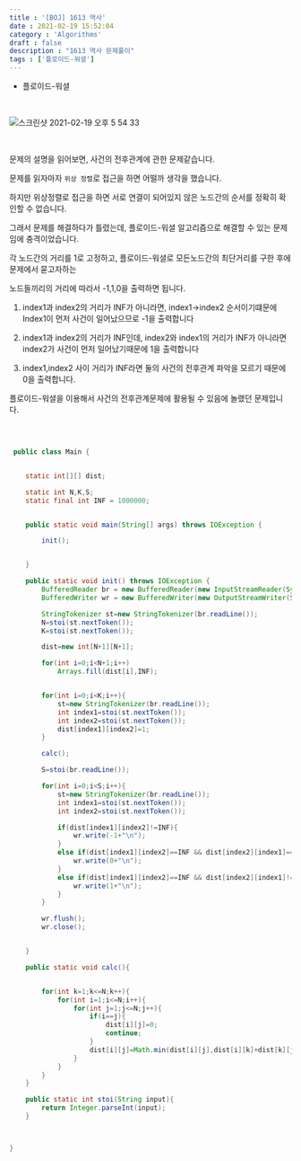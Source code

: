 ```yaml
---
title : '[BOJ] 1613 역사'
date : 2021-02-19 15:52:04
category : 'Algorithms'
draft : false
description : "1613 역사 문제풀이"
tags : ['플로이드-워셜']
---
```


* 플로이드-워셜


<br/>


![스크린샷 2021-02-19 오후 5 54 33](https://user-images.githubusercontent.com/57346393/108482098-5e931080-72dc-11eb-9521-95434592621b.png)




<br/>

문제의 설명을 읽어보면, 사건의 전후관계에 관한 문제같습니다.

문제를 읽자마자 `위상 정렬`로 접근을 하면 어떨까 생각을 했습니다.

하지만 위상정렬로 접근을 하면 서로 연결이 되어있지 않은 노드간의 순서를 정확히 확인할 수 없습니다.

그래서 문제를 해결하다가 틀렸는데, 플로이드-워셜 알고리즘으로 해결할 수 있는 문제임에 충격이었습니다.

각 노드간의 거리를 1로 고정하고, 플로이드-워셜로 모든노드간의 최단거리를 구한 후에 문제에서 묻고자하는 

노드들끼리의 거리에 따라서 -1,1,0을 출력하면 됩니다.

1) index1과 index2의 거리가 INF가 아니라면, index1->index2 순서이기떄문에 Index1이 먼저 사건이 일어났으므로 -1을 출력합니다

2) index1과 index2의 거리가 INF인데, index2와 index1의 거리가 INF가 아니라면 index2가 사건이 먼저 일어났기때문에 1을 출력합니다

3) index1,index2 사이 거리가 INF라면 둘의 사건의 전후관계 파악을 모르기 때문에 0을 출력합니다.



플로이드-워셜을 이용해서 사건의 전후관계문제에 활용될 수 있음에 놀랬던 문제입니다.


<br/>



```java

 public class Main {


    static int[][] dist;

    static int N,K,S;
    static final int INF = 1000000;


    public static void main(String[] args) throws IOException {

        init();


    }

    public static void init() throws IOException {
        BufferedReader br = new BufferedReader(new InputStreamReader(System.in));
        BufferedWriter wr = new BufferedWriter(new OutputStreamWriter(System.out));

        StringTokenizer st=new StringTokenizer(br.readLine());
        N=stoi(st.nextToken());
        K=stoi(st.nextToken());

        dist=new int[N+1][N+1];

        for(int i=0;i<N+1;i++)
            Arrays.fill(dist[i],INF);


        for(int i=0;i<K;i++){
            st=new StringTokenizer(br.readLine());
            int index1=stoi(st.nextToken());
            int index2=stoi(st.nextToken());
            dist[index1][index2]=1;
        }

        calc();

        S=stoi(br.readLine());

        for(int i=0;i<S;i++){
            st=new StringTokenizer(br.readLine());
            int index1=stoi(st.nextToken());
            int index2=stoi(st.nextToken());

            if(dist[index1][index2]!=INF){
                wr.write(-1+"\n");
            }
            else if(dist[index1][index2]==INF && dist[index2][index1]==INF){
                wr.write(0+"\n");
            }
            else if(dist[index1][index2]==INF && dist[index2][index1]!=INF){
                wr.write(1+"\n");
            }
        }

        wr.flush();
        wr.close();


    }

    public static void calc(){


        for(int k=1;k<=N;k++){
            for(int i=1;i<=N;i++){
                for(int j=1;j<=N;j++){
                    if(i==j){
                        dist[i][j]=0;
                        continue;
                    }
                    dist[i][j]=Math.min(dist[i][j],dist[i][k]+dist[k][j]);
                }
            }
        }
    }

    public static int stoi(String input){
        return Integer.parseInt(input);
    }



}

```